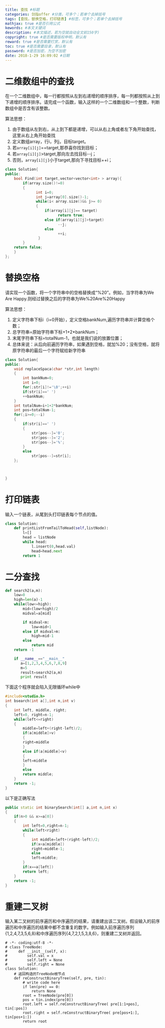 ```yaml
---
title: 查找 #标题
categories: 剑指offer #分类，可多个；若单个去掉括号
tags: [查找，替换空格，打印链表] #标签，可多个；若单个去掉括号
mathjax: true #是否引用公式
kewords: #本文关键词
description: #本文描述，若为空就自动全文前150字)
copyright: true #是否需要版权申明，默认有
reward: true #是否需要打赏，默认有
toc: true #是否需要目录，默认有
password: #是否加密，为空不加密
date: 2018-1-29 16:09:02 #日期
---
```



# 二维数组中的查找
在一个二维数组中，每一行都按照从左到右递增的顺序排序，每一列都按照从上到下递增的顺序排序。请完成一个函数，输入这样的一个二维数组和一个整数，判断数组中是否含有该整数。

算法思想：
1. 由于数组从左到右，从上到下都是递增，可以从右上角或者左下角开始查找，这里从右上角开始查找
2. 定义数组array，行i，列j，目标target。
3. 若`array[i][j]`==target,那恭喜你找到目标；
4. 若`array[i][j]`>target,那向左去找目标--j；
5. 否则，`array[i][j]`小于target,那向下寻找目标++i；


```C++
class Solution{
public:
    bool Find(int target,vector<vector<int> > array){
        if(array.size()!=0)
        {
              int i=0;
              int j=array[0].size()-1;
              while(i< array.size()&& j>= 0)
              {
                  if(array[i][j]== target)
                        return true;
                  else if(array[i][j]>target)
                        --j;
                  else
                        ++i;
               }
        }
    return false;
    }
};
```

# 替换空格
请实现一个函数，将一个字符串中的空格替换成“%20”。例如，当字符串为We Are Happy.则经过替换之后的字符串为We%20Are%20Happy

算法思想：
1. 定义字符串下标i（i=0开始），定义空格bankNum,遍历字符串并计算空格个数；
2. 总字符串=原始字符串下标+1+2*bankNum；
3. 末尾字符串下标=totalNum-1，也就是我们说的放置位置；
4. 总体来说：从后向前遍历字符串，如果遇到空格，就加%20；没有空格，就将原字符串的最后一个字符赋给新字符串

```C++
class Solution{
public:
    void replaceSpaca(char *str,int length)
    {
        int bankNum=0;
        int i=0;
        for(;str[i]!='\0';++i)
        if(str[i]==' ')
        ++bankNum;
    }
    int totalNum=i+1+2*bankNum;
    int pos=totalNum-1;
    for(;i>=0;--i)
    {
        if(str[i]==' ')
        {
            str[pos--]='0';
            str[pos--]='2';
            str[pos--]='%';
        }
        else
            str[pos--]=str[i];
    };

    

}
```

# 打印链表
输入一个链表，从尾到头打印链表每个节点的值。

```python
class Solution:
    def printListFromTailToHead(self,listNode):
        l=[]
        head = listNode
        while head:
            l.insert(0,head.val)
            head=head.next
        return 1
```

# 二分查找

```python
def search2(a,m):
    low=0
    high=len(a)-1
    while(low<=high):
        mid=(low+high)/2
        midval=a[mid]

        if midval<m:
            low=mid+1
        else if midval>m:
            high=mid-1
        else 
            return mid
    return -1

    if __name__=="__main__"
       a=[1,2,3,4,5,6,7,8,9]
       m=5
       result=search2(a,m)
       print result
```
下面这个程序就会陷入无限循环while中
```C++
#include<studio.h>
int bsearch(int a[],int n,int v)
{
    int left, middle, right;
    left=0, right=n-1;
    while(left<=right)
    {
        middle=left+(right-left)/2;
        if(a[middle]>v)
        {
        right=middle
        }
        else if(a[middle]<v)
        {
        left=middle
        }
        else
        return middle;  
    }
    return -1;
}
```
以下是正确写法
```C++
public static int binarySearch(int[] a,int n,int x)
{
    if(n>0 && x>=a[0])
    {
        int left=0,right=n-1;
        while(left<right)
        {
            int middle=left+(right-left)/2;
            if(x<a[middle])
            right=middle-1;
            else 
            left=middle;
        }
        if(x==a[left])
        return left;
    }
    return -1;
}
```
# 重建二叉树
输入某二叉树的前序遍历和中序遍历的结果，请重建出该二叉树。假设输入的前序遍历和中序遍历的结果中都不含重复的数字。例如输入前序遍历序列{1,2,4,7,3,5,6,8}和中序遍历序列{4,7,2,1,5,3,8,6}，则重建二叉树并返回。
```
# -*- coding:utf-8 -*-
# class TreeNode:
#     def __init__(self, x):
#         self.val = x
#         self.left = None
#         self.right = None
class Solution:
    # 返回构造的TreeNode根节点
    def reConstructBinaryTree(self, pre, tin):
        # write code here
        if len(pre) == 0:
            return None
        root = TreeNode(pre[0])
        pos = tin.index(pre[0])
        root.left = self.reConstructBinaryTree( pre[1:1+pos], tin[:pos])
        root.right = self.reConstructBinaryTree( pre[pos+1:], tin[pos+1:])
        return root
```
